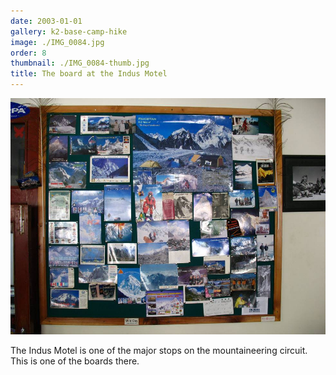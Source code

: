 ```yaml
---
date: 2003-01-01
gallery: k2-base-camp-hike
image: ./IMG_0084.jpg
order: 8
thumbnail: ./IMG_0084-thumb.jpg
title: The board at the Indus Motel
---
```


![The board at the Indus Motel](./IMG_0084.jpg)

The Indus Motel is one of the major stops on the mountaineering circuit. This is one of the boards there.